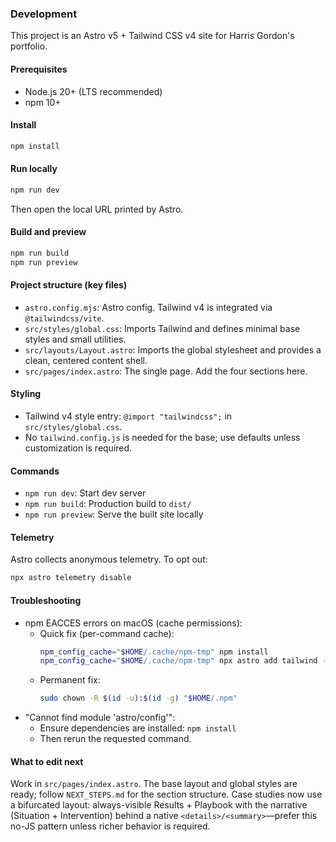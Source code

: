 ### Development

This project is an Astro v5 + Tailwind CSS v4 site for Harris Gordon's portfolio.

#### Prerequisites
- Node.js 20+ (LTS recommended)
- npm 10+

#### Install
```bash
npm install
```

#### Run locally
```bash
npm run dev
```
Then open the local URL printed by Astro.

#### Build and preview
```bash
npm run build
npm run preview
```

#### Project structure (key files)
- `astro.config.mjs`: Astro config. Tailwind v4 is integrated via `@tailwindcss/vite`.
- `src/styles/global.css`: Imports Tailwind and defines minimal base styles and small utilities.
- `src/layouts/Layout.astro`: Imports the global stylesheet and provides a clean, centered content shell.
- `src/pages/index.astro`: The single page. Add the four sections here.

#### Styling
- Tailwind v4 style entry: `@import "tailwindcss";` in `src/styles/global.css`.
- No `tailwind.config.js` is needed for the base; use defaults unless customization is required.

#### Commands
- `npm run dev`: Start dev server
- `npm run build`: Production build to `dist/`
- `npm run preview`: Serve the built site locally

#### Telemetry
Astro collects anonymous telemetry. To opt out:
```bash
npx astro telemetry disable
```

#### Troubleshooting
- npm EACCES errors on macOS (cache permissions):
  - Quick fix (per-command cache):
    ```bash
    npm_config_cache="$HOME/.cache/npm-tmp" npm install
    npm_config_cache="$HOME/.cache/npm-tmp" npx astro add tailwind --yes
    ```
  - Permanent fix:
    ```bash
    sudo chown -R $(id -u):$(id -g) "$HOME/.npm"
    ```
- "Cannot find module 'astro/config'":
  - Ensure dependencies are installed: `npm install`
  - Then rerun the requested command.

#### What to edit next
Work in `src/pages/index.astro`. The base layout and global styles are ready; follow `NEXT_STEPS.md` for the section structure. Case studies now use a bifurcated layout: always-visible Results + Playbook with the narrative (Situation + Intervention) behind a native `<details>/<summary>`—prefer this no-JS pattern unless richer behavior is required.


